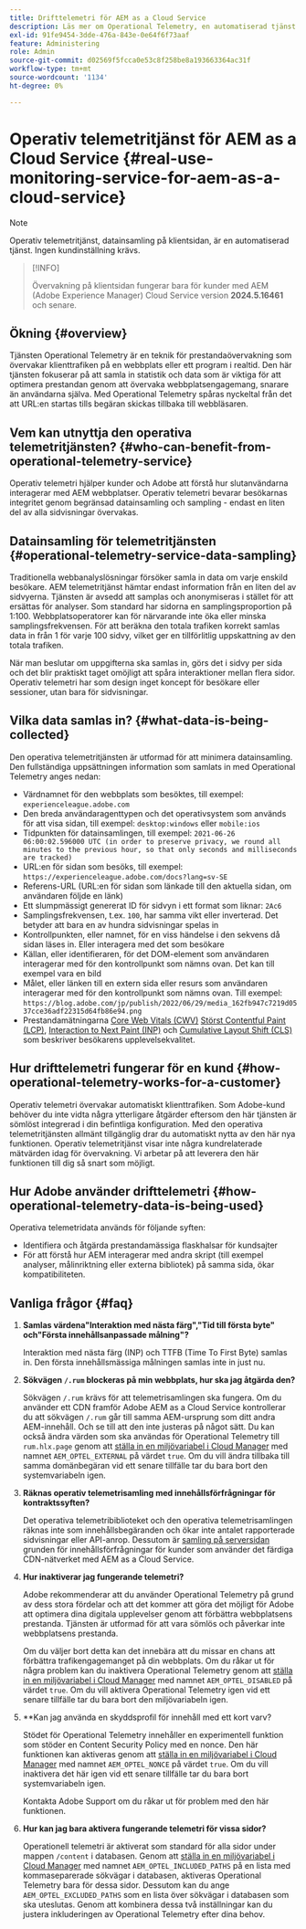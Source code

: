 ```yaml
---
title: Drifttelemetri för AEM as a Cloud Service
description: Läs mer om Operational Telemetry, en automatiserad tjänst som gör det möjligt att övervaka datainsamlingen på klientsidan.
exl-id: 91fe9454-3dde-476a-843e-0e64f6f73aaf
feature: Administering
role: Admin
source-git-commit: d02569f5fcca0e53c8f258be8a193663364ac31f
workflow-type: tm+mt
source-wordcount: '1134'
ht-degree: 0%

---
```


# Operativ telemetritjänst för AEM as a Cloud Service {#real-use-monitoring-service-for-aem-as-a-cloud-service}

>[!NOTE]
>
>Operativ telemetritjänst, datainsamling på klientsidan, är en automatiserad tjänst. Ingen kundinställning krävs.

>[!INFO]
>
>Övervakning på klientsidan fungerar bara för kunder med AEM (Adobe Experience Manager) Cloud Service version **2024.5.16461** och senare.

## Ökning {#overview}

Tjänsten Operational Telemetry är en teknik för prestandaövervakning som övervakar klienttrafiken på en webbplats eller ett program i realtid. Den här tjänsten fokuserar på att samla in statistik och data som är viktiga för att optimera prestandan genom att övervaka webbplatsengagemang, snarare än användarna själva. Med Operational Telemetry spåras nyckeltal från det att URL:en startas tills begäran skickas tillbaka till webbläsaren.

## Vem kan utnyttja den operativa telemetritjänsten? {#who-can-benefit-from-operational-telemetry-service}

Operativ telemetri hjälper kunder och Adobe att förstå hur slutanvändarna interagerar med AEM webbplatser. Operativ telemetri bevarar besökarnas integritet genom begränsad datainsamling och sampling - endast en liten del av alla sidvisningar övervakas.

## Datainsamling för telemetritjänsten {#operational-telemetry-service-data-sampling}

Traditionella webbanalyslösningar försöker samla in data om varje enskild besökare. AEM telemetritjänst hämtar endast information från en liten del av sidvyerna. Tjänsten är avsedd att samplas och anonymiseras i stället för att ersättas för analyser. Som standard har sidorna en samplingsproportion på 1:100. Webbplatsoperatorer kan för närvarande inte öka eller minska samplingsfrekvensen. För att beräkna den totala trafiken korrekt samlas data in från 1 för varje 100 sidvy, vilket ger en tillförlitlig uppskattning av den totala trafiken.

När man beslutar om uppgifterna ska samlas in, görs det i sidvy per sida och det blir praktiskt taget omöjligt att spåra interaktioner mellan flera sidor. Operativ telemetri har som design inget koncept för besökare eller sessioner, utan bara för sidvisningar.

## Vilka data samlas in? {#what-data-is-being-collected}

Den operativa telemetritjänsten är utformad för att minimera datainsamling. Den fullständiga uppsättningen information som samlats in med Operational Telemetry anges nedan:

* Värdnamnet för den webbplats som besöktes, till exempel: `experienceleague.adobe.com`
* Den breda användaragenttypen och det operativsystem som används för att visa sidan, till exempel: `desktop:windows` eller `mobile:ios`
* Tidpunkten för datainsamlingen, till exempel: `2021-06-26 06:00:02.596000 UTC (in order to preserve privacy, we round all minutes to the previous hour, so that only seconds and milliseconds are tracked)`
* URL:en för sidan som besöks, till exempel: `https://experienceleague.adobe.com/docs?lang=sv-SE`
* Referens-URL (URL:en för sidan som länkade till den aktuella sidan, om användaren följde en länk)
* Ett slumpmässigt genererat ID för sidvyn i ett format som liknar: `2Ac6`
* Samplingsfrekvensen, t.ex. `100`, har samma vikt eller inverterad. Det betyder att bara en av hundra sidvisningar spelas in
* Kontrollpunkten, eller namnet, för en viss händelse i den sekvens då sidan läses in. Eller interagera med det som besökare
* Källan, eller identifieraren, för det DOM-element som användaren interagerar med för den kontrollpunkt som nämns ovan. Det kan till exempel vara en bild
* Målet, eller länken till en extern sida eller resurs som användaren interagerar med för den kontrollpunkt som nämns ovan. Till exempel: `https://blog.adobe.com/jp/publish/2022/06/29/media_162fb947c7219d0537cce36adf22315d64fb86e94.png`
* Prestandamätningarna [Core Web Vitals (CWV)](https://web.dev/articles/lcp) [Störst Contentful Paint (LCP)](https://web.dev/articles/lcp), [Interaction to Next Paint (INP)](https://web.dev/articles/inp) och [Cumulative Layout Shift (CLS)](https://web.dev/articles/cls) som beskriver besökarens upplevelsekvalitet.

## Hur drifttelemetri fungerar för en kund {#how-operational-telemetry-works-for-a-customer}

Operativ telemetri övervakar automatiskt klienttrafiken. Som Adobe-kund behöver du inte vidta några ytterligare åtgärder eftersom den här tjänsten är sömlöst integrerad i din befintliga konfiguration. Med den operativa telemetritjänsten allmänt tillgänglig drar du automatiskt nytta av den här nya funktionen. Operativ telemetritjänst visar inte några kundrelaterade mätvärden idag för övervakning. Vi arbetar på att leverera den här funktionen till dig så snart som möjligt.

<!-- Alexandru: hiding temporarily, until we figure out where this needs to be linked to 

If you wish to leverage more insights with this new feature to optimize your digital experiences effortlessly, please see here (link to Row 99). -->

## Hur Adobe använder drifttelemetri {#how-operational-telemetry-data-is-being-used}

Operativa telemetridata används för följande syften:

* Identifiera och åtgärda prestandamässiga flaskhalsar för kundsajter
* För att förstå hur AEM interagerar med andra skript (till exempel analyser, målinriktning eller externa bibliotek) på samma sida, ökar kompatibiliteten.
<!--
## Limitations and understanding variance in page views and performance metrics {#limitations-and-understanding-variance-in-page-views-and-performance-metrics}

Here are key considerations for customers to keep in mind when interpreting their Operational Telemetry data:

1. **Tracker blockers**

   * End-users employing tracker blockers or privacy extensions can impede Operational Telemetry data collection, as these tools restrict the tracking scripts' execution. This restriction may lead to underreported page views and user interactions, creating a discrepancy between actual site activity and the data captured by Operational Telemetry.

1. **Limitations in capturing headless API/JSON calls**

   * Operational Telemetry data service focuses on the client-side experience and doesn't capture the backend API or JSON calls made from a non-AEM headless app at this time. The exclusion of these calls from Operational Telemetry service data creates variances from the content requests measured by CDN Analytics.
-->

## Vanliga frågor {#faq}

<!-- REMOVED THIS FAQ AS PER EMAIL REQUEST FROM SHWETA DUA, SEPTEMBER 4, 2024 TO THE DL-AEM-DOCS GROUP 
1. **Can customers integrate the Operational Telemetry service scripts with third-party systems like Dynatrace?**

   Yes.
-->

1. **Samlas värdena&quot;Interaktion med nästa färg&quot;,&quot;Tid till första byte&quot; och&quot;Första innehållsanpassade målning&quot;?**

   Interaktion med nästa färg (INP) och TTFB (Time To First Byte) samlas in.  Den första innehållsmässiga målningen samlas inte in just nu.

1. **Sökvägen `/.rum` blockeras på min webbplats, hur ska jag åtgärda den?**

   Sökvägen `/.rum` krävs för att telemetrisamlingen ska fungera. Om du använder ett CDN framför Adobe AEM as a Cloud Service kontrollerar du att sökvägen `/.rum` går till samma AEM-ursprung som ditt andra AEM-innehåll. Och se till att den inte justeras på något sätt. Du kan också ändra värden som ska användas för Operational Telemetry till `rum.hlx.page` genom att [ställa in en miljövariabel i Cloud Manager](/help/implementing/cloud-manager/environment-variables.md#add-variables) med namnet `AEM_OPTEL_EXTERNAL` på värdet `true`. Om du vill ändra tillbaka till samma domänbegäran vid ett senare tillfälle tar du bara bort den systemvariabeln igen.

1. **Räknas operativ telemetrisamling med innehållsförfrågningar för kontraktssyften?**

   Det operativa telemetribiblioteket och den operativa telemetrisamlingen räknas inte som innehållsbegäranden och ökar inte antalet rapporterade sidvisningar eller API-anrop. Dessutom är [samling på serversidan](#serverside-collection) grunden för innehållsförfrågningar för kunder som använder det färdiga CDN-nätverket med AEM as a Cloud Service.

1. **Hur inaktiverar jag fungerande telemetri?**

   Adobe rekommenderar att du använder Operational Telemetry på grund av dess stora fördelar och att det kommer att göra det möjligt för Adobe att optimera dina digitala upplevelser genom att förbättra webbplatsens prestanda. Tjänsten är utformad för att vara sömlös och påverkar inte webbplatsens prestanda.

   Om du väljer bort detta kan det innebära att du missar en chans att förbättra trafikengagemanget på din webbplats. Om du råkar ut för några problem kan du inaktivera Operational Telemetry genom att [ställa in en miljövariabel i Cloud Manager](/help/implementing/cloud-manager/environment-variables.md#add-variables) med namnet `AEM_OPTEL_DISABLED` på värdet `true`. Om du vill aktivera Operational Telemetry igen vid ett senare tillfälle tar du bara bort den miljövariabeln igen.

1. **Kan jag använda en skyddsprofil för innehåll med ett kort varv?

   Stödet för Operational Telemetry innehåller en experimentell funktion som stöder en Content Security Policy med en nonce. Den här funktionen kan aktiveras genom att [ställa in en miljövariabel i Cloud Manager](/help/implementing/cloud-manager/environment-variables.md#add-variables) med namnet `AEM_OPTEL_NONCE` på värdet `true`. Om du vill inaktivera det här igen vid ett senare tillfälle tar du bara bort systemvariabeln igen.

   Kontakta Adobe Support om du råkar ut för problem med den här funktionen.

1. **Hur kan jag bara aktivera fungerande telemetri för vissa sidor?**

   Operationell telemetri är aktiverat som standard för alla sidor under mappen `/content` i databasen. Genom att [ställa in en miljövariabel i Cloud Manager](/help/implementing/cloud-manager/environment-variables.md#add-variables) med namnet `AEM_OPTEL_INCLUDED_PATHS` på en lista med kommaseparerade sökvägar i databasen, aktiveras Operational Telemetry bara för dessa sidor. Dessutom kan du ange `AEM_OPTEL_EXCLUDED_PATHS` som en lista över sökvägar i databasen som ska uteslutas. Genom att kombinera dessa två inställningar kan du justera inkluderingen av Operational Telemetry efter dina behov.

